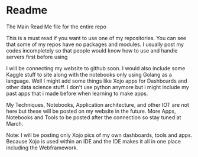 # Readme
The Main Read Me file for the entire repo

This is a must read if you want to use one of my repositories.
You can see that some of my repos have no packages and modules.
I usually post my codes incompletely so that people would know how to use and handle servers first before using

I will be connecting my website to github soon.
I would also include some Kaggle stuff to site along with the notebooks only using Golang as a language.
Well I might add some things like Xojo apps for Dashboards and other data science stuff.
I don't use python anymore but i might include my past apps that i made before when learning to make apps.

My Techniques, Notebooks, Application architecture, and other IOT are not here but these will be posted on my website in the future.
More Apps, Notebooks and Tools to be posted after the connection so stay tuned at March.

Note: I will be posting only Xojo pics of my own dashboards, tools and apps. Because Xojo is used within an IDE and the IDE makes it all in one place including the Webframework.



